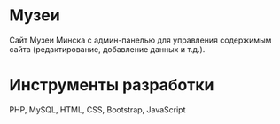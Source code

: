 # Музеи
Сайт Музеи Минска с админ-панелью для управления содержимым сайта (редактирование, добавление данных и т.д.).
# Инструменты разработки
PHP, MySQL, HTML, CSS, Bootstrap, JavaScript
